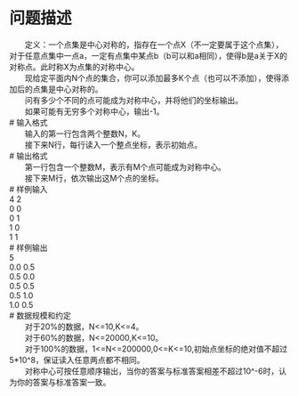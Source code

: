<div id="pcont1" style="margin-top:20px; display:block;">

# 问题描述

<div class="pdcont">　　定义：一个点集是中心对称的，指存在一个点X（不一定要属于这个点集），对于任意点集中一点a，一定有点集中某点b（b可以和a相同），使得b是a关于X的对称点。此时称X为点集的对称中心。<br/>
　　现给定平面内N个点的集合，你可以添加最多K个点（也可以不添加），使得添加后的点集是中心对称的。<br/>
　　问有多少个不同的点可能成为对称中心，并将他们的坐标输出。<br/>
　　如果可能有无穷多个对称中心，输出-1。</div>
# 输入格式

<div class="pdcont">　　输入的第一行包含两个整数N，K。<br/>
　　接下来N行，每行读入一个整点坐标，表示初始点。</div>
# 输出格式

<div class="pdcont">　　第一行包含一个整数M，表示有M个点可能成为对称中心。<br/>
　　接下来M行，依次输出这M个点的坐标。</div>
# 样例输入

<div class="pddata">4 2<br/>
0 0<br/>
0 1<br/>
1 0<br/>
1 1</div>
# 样例输出

<div class="pddata">5<br/>
0.0 0.5<br/>
0.5 0.0<br/>
0.5 0.5<br/>
0.5 1.0<br/>
1.0 0.5</div>
# 数据规模和约定

<div class="pdcont">　　对于20%的数据，N&lt;=10,K&lt;=4。<br/>
　　对于60%的数据，N&lt;=20000,K&lt;=10。<br/>
　　对于100%的数据，1&lt;=N&lt;=200000,0&lt;=K&lt;=10,初始点坐标的绝对值不超过5*10^8，保证读入任意两点都不相同。<br/>
　　对称中心可按任意顺序输出，当你的答案与标准答案相差不超过10^-6时，认为你的答案与标准答案一致。</div>

</div>